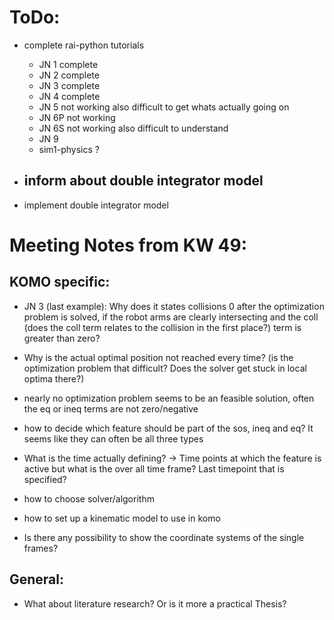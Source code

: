 
# ToDo:

- complete rai-python tutorials
  - JN 1 complete
  - JN 2 complete
  - JN 3 complete
  - JN 4 complete
  - JN 5 not working also difficult to get whats actually going on
  - JN 6P not working
  - JN 6S not working also difficult to understand
  - JN 9
  - sim1-physics ?


- inform about double integrator model 
  - 


- implement double integrator model


# Meeting Notes from KW 49:

## KOMO specific:

- JN 3 (last example): Why does it states collisions 0 after the optimization problem is solved, if the robot arms are clearly intersecting and the coll (does the coll term relates to the collision in the first place?) term is greater than zero?

- Why is the actual optimal position not reached every time? (is the optimization problem that difficult? Does the solver get stuck in local optima there?)

- nearly no optimization problem seems to be an feasible solution, often the eq or ineq terms are not zero/negative 

- how to decide which feature should be part of the sos, ineq and eq? It seems like they can often be all three types

- What is the time actually defining? -> Time points at which the feature is active but what is the over all time frame? Last timepoint that is specified? 

- how to choose solver/algorithm

- how to set up a kinematic model to use in komo

- Is there any possibility to show the coordinate systems of the single frames?


## General:

- What about literature research? Or is it more a practical Thesis?


